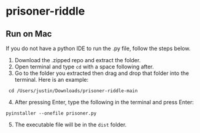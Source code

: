 # prisoner-riddle

## Run on Mac
If you do not have a python IDE to run the .py file, follow the steps below.

1. Download the .zipped repo and extract the folder.
2. Open terminal and type `cd` with a space following after.
3. Go to the folder you extracted then drag and drop that folder into the terminal. Here is an example:
```
 cd /Users/justin/Downloads/prisoner-riddle-main 
```
4. After pressing Enter, type the following in the terminal and press Enter:
```
pyinstaller --onefile prisoner.py 
```
5. The executable file will be in the `dist` folder.
